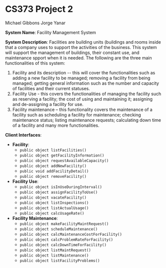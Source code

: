 # CS373 Project 2
Michael Gibbons Jorge Yanar

**System Name**: Facility Management System

**System Description**: Facilities are building units (buildings and rooms inside that a company uses to support the activities of the business. This system will support the management of buildings, their constant use, and maintenance spport when it is needed. The following are the three main functionalities of this system:
1. Facility and its description -- this will cover the functionalities such as adding a new facility to be managed; removing a facility from being managed; getting general information such as the number and capacity of facilities and their current statuses.
2. Facility Use - this covers the functionalities of managing the facility such as reserving a facility; the cost of using and maintaining it; assigning and de-assigning a facility for use.
3. Facility maintenance – this functionality covers the maintenance of a facility such as scheduling a facility for maintenance; checking maintenance status; listing maintenance requests; calculating down time of a facility and many more functionalities.

**Client Interfaces**:
- **Facility**:
	- `public object listFacilities()`
	- `public object getFacilityInformation()`
	- `public object requestAvailableCapacity()`
	- `public object addNewFacility()`
	- `public void addFacilityDetail()`
	- `public object removeFacility()`
- **Facility Use**:
	- `public object isInUseDuringInterval()`
	- `public object assignFacilityToUse()`
	- `public object vacateFacility()`
	- `public object listInspections()`
	- `public object listActualUsage()`
	- `public object calcUsageRate()`
- **Facility Maintenance**:
	- `public object makeFacilityMaintRequest()`
	- `public object scheduleMaintenance()`
	- `public object calcMaintenanceCostForFacility()`
	- `public object calcProblemRateForFacility()`
	- `public object calcDownTimeForFacility()`
	- `public object listMaintRequest()`
	- `public object listMaintenance()`
	- `public object listFacilityProblems()`
